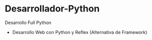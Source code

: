 # Desarrollador-Python
Desarrollo Full Python
- Desarrollo Web con Python y Reflex (Alternativa de Framework)

